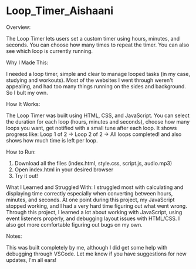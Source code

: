 # Loop_Timer_Aishaani
Overview:

The Loop Timer lets users set a custom timer using hours, minutes, and seconds. You can choose how many times to repeat the timer. You can also see which loop is currently running.

Why I Made This:

I needed a loop timer, simple and clear to manage looped tasks (in my case, studying and workouts). Most of the websites I went through weren't appealing, and had too many things running on the sides and background. So I bult my own. 

How It Works:

The Loop Timer was built using HTML, CSS, and JavaScript. You can select the duration for each loop (hours, minutes and seconds), choose how many loops you want, get notified with a small tune after each loop. It shows progress like: Loop 1 of 2 -> Loop 2 of 2 -> All loops completed! and also shows how much time is left per loop. 

How to Run:

1. Download all the files (index.html, style.css, script.js, audio.mp3)
2. Open index.html in your desired browser
3. Try it out!

What I Learned and Struggled With:
I struggled most with calculating and displaying time correctly especially when converting between hours, minutes, and seconds. At one point during this project, my JavaScript stopped working, and I had a very hard time figuring out what went wrong. Through this project, I learned a lot about working with JavaScript, using event listeners properly, and debugging layout issues with HTML/CSS. I also got more comfortable figuring out bugs on my own.

Notes:

This was built completely by me, although I did get some help with debugging through VSCode. Let me know if you have suggestions for new updates, I'm all ears!
